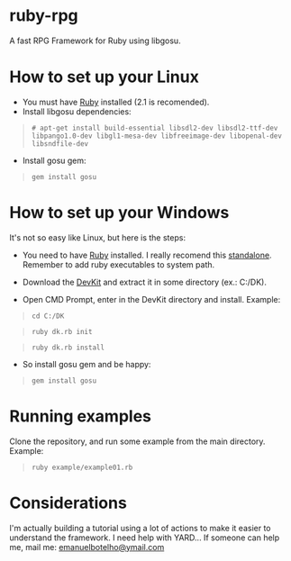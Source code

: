 # ruby-rpg
A fast RPG Framework for Ruby using libgosu.

# How to set up your Linux
* You must have [Ruby](https://www.ruby-lang.org/) installed (2.1 is recomended).
* Install libgosu dependencies:

> ``# apt-get install build-essential libsdl2-dev libsdl2-ttf-dev libpango1.0-dev libgl1-mesa-dev libfreeimage-dev libopenal-dev libsndfile-dev``

* Install gosu gem:

> ``gem install gosu``

# How to set up your Windows
It's not so easy like Linux, but here is the steps:

* You need to have [Ruby](https://www.ruby-lang.org/) installed. I really recomend this [standalone](http://dl.bintray.com/oneclick/rubyinstaller/rubyinstaller-2.1.5.exe?direct). Remember to add ruby executables to system path.

* Download the [DevKit](http://cdn.rubyinstaller.org/archives/devkits/DevKit-mingw64-32-4.7.2-20130224-1151-sfx.exe) and extract it in some directory (ex.: C:/DK).

* Open CMD Prompt, enter in the DevKit directory and install. Example:

> ``cd C:/DK``

> ``ruby dk.rb init``

> ``ruby dk.rb install``

* So install gosu gem and be happy:

> ``gem install gosu``

# Running examples
Clone the repository, and run some example from the main directory. Example: 

> ``ruby example/example01.rb``

# Considerations
I'm actually building a tutorial using a lot of actions to make it easier to understand the framework. I need help with YARD... If someone can help me, mail me: emanuelbotelho@ymail.com
